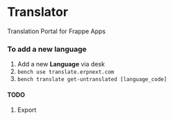 # Translator

Translation Portal for Frappe Apps

### To add a new language

1. Add a new **Language** via desk
2. `bench use translate.erpnext.com`
3. `bench translate get-untranslated [language_code]`

#### TODO

1. Export
